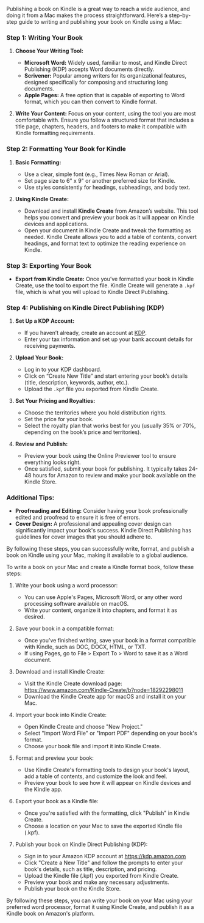 Publishing a book on Kindle is a great way to reach a wide audience, and doing it from a Mac makes the process straightforward. Here’s a step-by-step guide to writing and publishing your book on Kindle using a Mac:

### Step 1: Writing Your Book
1. **Choose Your Writing Tool:**
   - **Microsoft Word:** Widely used, familiar to most, and Kindle Direct Publishing (KDP) accepts Word documents directly.
   - **Scrivener:** Popular among writers for its organizational features, designed specifically for composing and structuring long documents.
   - **Apple Pages:** A free option that is capable of exporting to Word format, which you can then convert to Kindle format.

2. **Write Your Content:** Focus on your content, using the tool you are most comfortable with. Ensure you follow a structured format that includes a title page, chapters, headers, and footers to make it compatible with Kindle formatting requirements.

### Step 2: Formatting Your Book for Kindle
1. **Basic Formatting:**
   - Use a clear, simple font (e.g., Times New Roman or Arial).
   - Set page size to 6" x 9" or another preferred size for Kindle.
   - Use styles consistently for headings, subheadings, and body text.

2. **Using Kindle Create:**
   - Download and install **Kindle Create** from Amazon’s website. This tool helps you convert and preview your book as it will appear on Kindle devices and applications.
   - Open your document in Kindle Create and tweak the formatting as needed. Kindle Create allows you to add a table of contents, convert headings, and format text to optimize the reading experience on Kindle.

### Step 3: Exporting Your Book
- **Export from Kindle Create:** Once you’ve formatted your book in Kindle Create, use the tool to export the file. Kindle Create will generate a `.kpf` file, which is what you will upload to Kindle Direct Publishing.

### Step 4: Publishing on Kindle Direct Publishing (KDP)
1. **Set Up a KDP Account:**
   - If you haven’t already, create an account at [KDP](https://kdp.amazon.com).
   - Enter your tax information and set up your bank account details for receiving payments.

2. **Upload Your Book:**
   - Log in to your KDP dashboard.
   - Click on “Create New Title” and start entering your book’s details (title, description, keywords, author, etc.).
   - Upload the `.kpf` file you exported from Kindle Create.

3. **Set Your Pricing and Royalties:**
   - Choose the territories where you hold distribution rights.
   - Set the price for your book.
   - Select the royalty plan that works best for you (usually 35% or 70%, depending on the book’s price and territories).

4. **Review and Publish:**
   - Preview your book using the Online Previewer tool to ensure everything looks right.
   - Once satisfied, submit your book for publishing. It typically takes 24-48 hours for Amazon to review and make your book available on the Kindle Store.

### Additional Tips:
- **Proofreading and Editing:** Consider having your book professionally edited and proofread to ensure it is free of errors.
- **Cover Design:** A professional and appealing cover design can significantly impact your book's success. Kindle Direct Publishing has guidelines for cover images that you should adhere to.

By following these steps, you can successfully write, format, and publish a book on Kindle using your Mac, making it available to a global audience.

To write a book on your Mac and create a Kindle format book, follow these steps:

1. Write your book using a word processor:
   - You can use Apple's Pages, Microsoft Word, or any other word processing software available on macOS.
   - Write your content, organize it into chapters, and format it as desired.

2. Save your book in a compatible format:
   - Once you've finished writing, save your book in a format compatible with Kindle, such as DOC, DOCX, HTML, or TXT.
   - If using Pages, go to File > Export To > Word to save it as a Word document.

3. Download and install Kindle Create:
   - Visit the Kindle Create download page: https://www.amazon.com/Kindle-Create/b?node=18292298011
   - Download the Kindle Create app for macOS and install it on your Mac.

4. Import your book into Kindle Create:
   - Open Kindle Create and choose "New Project."
   - Select "Import Word File" or "Import PDF" depending on your book's format.
   - Choose your book file and import it into Kindle Create.

5. Format and preview your book:
   - Use Kindle Create's formatting tools to design your book's layout, add a table of contents, and customize the look and feel.
   - Preview your book to see how it will appear on Kindle devices and the Kindle app.

6. Export your book as a Kindle file:
   - Once you're satisfied with the formatting, click "Publish" in Kindle Create.
   - Choose a location on your Mac to save the exported Kindle file (.kpf).

7. Publish your book on Kindle Direct Publishing (KDP):
   - Sign in to your Amazon KDP account at https://kdp.amazon.com
   - Click "Create a New Title" and follow the prompts to enter your book's details, such as title, description, and pricing.
   - Upload the Kindle file (.kpf) you exported from Kindle Create.
   - Preview your book and make any necessary adjustments.
   - Publish your book on the Kindle Store.

By following these steps, you can write your book on your Mac using your preferred word processor, format it using Kindle Create, and publish it as a Kindle book on Amazon's platform.
